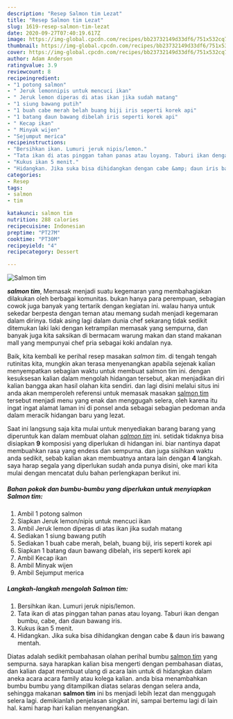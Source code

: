 ```yaml
---
description: "Resep Salmon tim Lezat"
title: "Resep Salmon tim Lezat"
slug: 1619-resep-salmon-tim-lezat
date: 2020-09-27T07:40:19.617Z
image: https://img-global.cpcdn.com/recipes/bb23732149d33df6/751x532cq70/salmon-tim-foto-resep-utama.jpg
thumbnail: https://img-global.cpcdn.com/recipes/bb23732149d33df6/751x532cq70/salmon-tim-foto-resep-utama.jpg
cover: https://img-global.cpcdn.com/recipes/bb23732149d33df6/751x532cq70/salmon-tim-foto-resep-utama.jpg
author: Adam Anderson
ratingvalue: 3.9
reviewcount: 8
recipeingredient:
- "1 potong salmon"
- " Jeruk lemonnipis untuk mencuci ikan"
- " Jeruk lemon diperas di atas ikan jika sudah matang"
- "1 siung bawang putih"
- "1 buah cabe merah belah buang biji iris seperti korek api"
- "1 batang daun bawang dibelah iris seperti korek api"
- " Kecap ikan"
- " Minyak wijen"
- "Sejumput merica"
recipeinstructions:
- "Bersihkan ikan. Lumuri jeruk nipis/lemon."
- "Tata ikan di atas pinggan tahan panas atau loyang. Taburi ikan dengan bumbu, cabe, dan daun bawang iris."
- "Kukus ikan 5 menit."
- "Hidangkan. Jika suka bisa dihidangkan dengan cabe &amp; daun iris bawang mentah."
categories:
- Resep
tags:
- salmon
- tim

katakunci: salmon tim 
nutrition: 288 calories
recipecuisine: Indonesian
preptime: "PT27M"
cooktime: "PT30M"
recipeyield: "4"
recipecategory: Dessert

---
```



![Salmon tim](https://img-global.cpcdn.com/recipes/bb23732149d33df6/751x532cq70/salmon-tim-foto-resep-utama.jpg)

<b><i>salmon tim</i></b>, Memasak menjadi suatu kegemaran yang membahagiakan dilakukan oleh berbagai komunitas. bukan hanya para perempuan, sebagian cowok juga banyak yang tertarik dengan kegiatan ini. walau hanya untuk sekedar berpesta dengan teman atau memang sudah menjadi kegemaran dalam dirinya. tidak asing lagi dalam dunia chef sekarang tidak sedikit ditemukan laki laki dengan ketrampilan memasak yang sempurna, dan banyak juga kita saksikan di bermacam warung makan dan stand makanan mall yang mempunyai chef pria sebagai koki andalan nya.

Baik, kita kembali ke perihal resep masakan <i>salmon tim</i>. di tengah tengah rutinitas kita, mungkin akan terasa menyenangkan apabila sejenak kalian menyempatkan sebagian waktu untuk membuat salmon tim ini. dengan kesuksesan kalian dalam mengolah hidangan tersebut, akan menjadikan diri kalian bangga akan hasil olahan kita sendiri. dan lagi disini melalui situs ini anda akan memperoleh referensi untuk memasak masakan <u>salmon tim</u> tersebut menjadi menu yang enak dan menggugah selera, oleh karena itu ingat ingat alamat laman ini di ponsel anda sebagai sebagian pedoman anda dalam meracik hidangan baru yang lezat.




Saat ini langsung saja kita mulai untuk menyediakan barang barang yang diperuntuk kan dalam membuat olahan <u><i>salmon tim</i></u> ini. setidak tidaknya bisa disiapkan <b>9</b> komposisi yang diperlukan di hidangan ini. biar nantinya dapat membuahkan rasa yang endess dan sempurna. dan juga sisihkan waktu anda sedikit, sebab kalian akan membuatnya antara lain dengan <b>4</b> langkah. saya harap segala yang diperlukan sudah anda punya disini, oke mari kita mulai dengan mencatat dulu bahan perlengkapan berikut ini.

<!--inarticleads1-->

##### Bahan pokok dan bumbu-bumbu yang diperlukan untuk menyiapkan Salmon tim:

1. Ambil 1 potong salmon
1. Siapkan  Jeruk lemon/nipis untuk mencuci ikan
1. Ambil  Jeruk lemon diperas di atas ikan jika sudah matang
1. Sediakan 1 siung bawang putih
1. Sediakan 1 buah cabe merah, belah, buang biji, iris seperti korek api
1. Siapkan 1 batang daun bawang dibelah, iris seperti korek api
1. Ambil  Kecap ikan
1. Ambil  Minyak wijen
1. Ambil Sejumput merica




<!--inarticleads2-->

##### Langkah-langkah mengolah Salmon tim:

1. Bersihkan ikan. Lumuri jeruk nipis/lemon.
1. Tata ikan di atas pinggan tahan panas atau loyang. Taburi ikan dengan bumbu, cabe, dan daun bawang iris.
1. Kukus ikan 5 menit.
1. Hidangkan. Jika suka bisa dihidangkan dengan cabe &amp; daun iris bawang mentah.




Diatas adalah sedikit pembahasan olahan perihal bumbu <u>salmon tim</u> yang sempurna. saya harapkan kalian bisa mengerti dengan pembahasan diatas, dan kalian dapat membuat ulang di acara lain untuk di hidangkan dalam aneka acara acara family atau kolega kalian. anda bisa menambahkan bumbu bumbu yang ditampilkan diatas selaras dengan selera anda, sehingga makanan <b>salmon tim</b> ini bs menjadi lebih lezat dan menggugah selera lagi. demikianlah penjelasan singkat ini, sampai bertemu lagi di lain hal. kami harap hari kalian menyenangkan.
